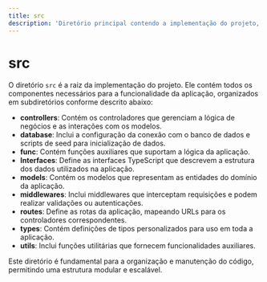 ```yaml
---
title: src
description: 'Diretório principal contendo a implementação do projeto, incluindo controladores, modelos, rotas e utilitários.'
---
```


# src

O diretório `src` é a raiz da implementação do projeto. Ele contém todos os componentes necessários para a funcionalidade da aplicação, organizados em subdiretórios conforme descrito abaixo:

- **controllers**: Contém os controladores que gerenciam a lógica de negócios e as interações com os modelos.
- **database**: Inclui a configuração da conexão com o banco de dados e scripts de seed para inicialização de dados.
- **func**: Contém funções auxiliares que suportam a lógica da aplicação.
- **Interfaces**: Define as interfaces TypeScript que descrevem a estrutura dos dados utilizados na aplicação.
- **models**: Contém os modelos que representam as entidades do domínio da aplicação.
- **middlewares**: Inclui middlewares que interceptam requisições e podem realizar validações ou autenticações.
- **routes**: Define as rotas da aplicação, mapeando URLs para os controladores correspondentes.
- **types**: Contém definições de tipos personalizados para uso em toda a aplicação.
- **utils**: Inclui funções utilitárias que fornecem funcionalidades auxiliares.

Este diretório é fundamental para a organização e manutenção do código, permitindo uma estrutura modular e escalável.